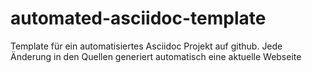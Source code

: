 # automated-asciidoc-template
Template für ein automatisiertes Asciidoc Projekt auf github. Jede Änderung in den Quellen generiert automatisch eine aktuelle Webseite
